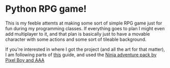 # Python RPG game!
This is my feeble attemts at making some sort of simple RPG game just for fun during my programming classes.
If everything goes to plan I might even add multiplayer to it, and that plan is basically just to have a movable character with some actions and some sort of tileable background.


If you're interested in where I got the project (and all the art for that matter), I am following parts of [this](https://www.youtube.com/watch?v=QU1pPzEGrqw) guide, and used the [Ninja adventure pack by Pixel Boy and AAA](https://pixel-boy.itch.io/ninja-adventure-asset-pack)